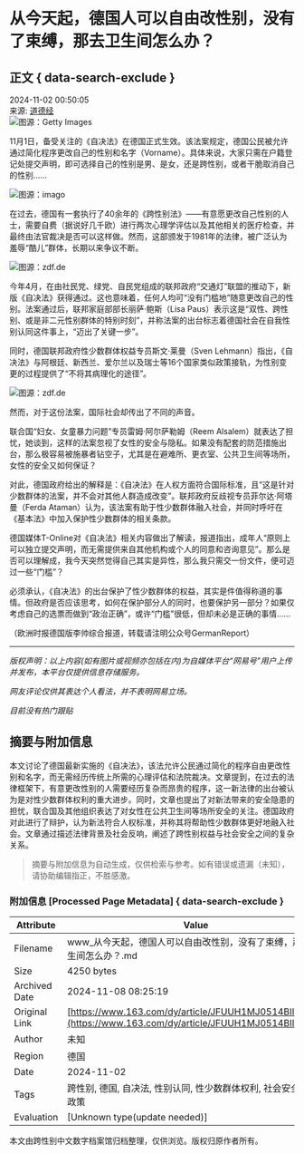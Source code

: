 # 从今天起，德国人可以自由改性别，没有了束缚，那去卫生间怎么办？

## 正文 { data-search-exclude }


2024-11-02 00:50:05  
来源: [道德经](https://www.163.com/dy/media/T1476690000199.html)  
![图源：Getty Images](https://nimg.ws.126.net/?url=http%3A%2F%2Fdingyue.ws.126.net%2F2024%2F1102%2F5b5cb95ej00sma6rb0091d200u000gvg00it00ak.jpg&thumbnail=660x2147483647&quality=80&type=jpg)

11月1日，备受关注的《自决法》在德国正式生效。该法案规定，德国公民被允许通过简化程序更改自己的性别和名字（Vorname）。具体来说，大家只需在户籍登记处提交声明，即可选择自己的性别是男、是女，还是跨性别，或者干脆取消自己的性别……

![图源：imago](https://nimg.ws.126.net/?url=http%3A%2F%2Fdingyue.ws.126.net%2F2024%2F1102%2Fbce36937j00sma6rc00xnd200u000gvg00it00ak.jpg&thumbnail=660x2147483647&quality=80&type=jpg)

在过去，德国有一套执行了40余年的《跨性别法》——有意愿更改自己性别的人士，需要自费（据说好几千欧）进行两次心理学评估以及其他相关的医疗检查，并最终由法官裁决是否可以这样做。然而，这部颁发于1981年的法律，被广泛认为羞辱“酷儿”群体，长期以来争议不断。

![图源：zdf.de](https://nimg.ws.126.net/?url=http%3A%2F%2Fdingyue.ws.126.net%2F2024%2F1102%2Fb68eee9aj00sma6rd001zd200u000gwg00it00al.jpg&thumbnail=660x2147483647&quality=80&type=jpg)

今年4月，在由社民党、绿党、自民党组成的联邦政府“交通灯”联盟的推动下，新版《自决法》获得通过。这也意味着，任何人均可“没有门槛地”随意更改自己的性别。法案通过后，联邦家庭部部长丽萨·鲍斯（Lisa Paus）表示这是“双性、跨性别、或是非二元性别群体的特别时刻”，并称法案的出台标志着德国社会在自我性别认同这件事上，“迈出了关键一步”。

同时，德国联邦政府性少数群体权益专员斯文·莱曼（Sven Lehmann）指出，《自决法》与阿根廷、新西兰、爱尔兰以及瑞士等16个国家类似政策接轨，为性别变更的过程提供了“不将其病理化的途径”。

![图源：zdf.de](https://nimg.ws.126.net/?url=http%3A%2F%2Fdingyue.ws.126.net%2F2024%2F1102%2F473e6721j00sma6rd0031d200u000gwg00it00al.jpg&thumbnail=660x2147483647&quality=80&type=jpg)

然而，对于这份法案，国际社会却传出了不同的声音。

联合国“妇女、女童暴力问题”专员雷姆·阿尔萨勒姆（Reem Alsalem）就表达了担忧，她谈到，这样的法案忽视了女性的安全与隐私。如果没有配套的防范措施出台，那么极容易被施暴者钻空子，尤其是在避难所、更衣室、公共卫生间等场所，女性的安全又如何保证？

对此，德国政府给出的解释是：《自决法》在人权方面符合国际标准，且“这是针对少数群体的法案，并不会对其他人群造成改变”。联邦政府反歧视专员菲尔达·阿塔曼（Ferda Ataman）认为，该法案有助于性少数群体融入社会，并同时呼吁在《基本法》中加入保护性少数群体的相关条款。

德国媒体T-Online对《自决法》相关内容做出了解读，报道指出，成年人“原则上可以独立提交声明，而无需提供来自其他机构或个人的同意和咨询意见”。那么是否可以理解成，我今天突然觉得自己其实是异性，那么我只需交一份文件，便可迈过一些“门槛”？

必须承认，《自决法》的出台保护了性少数群体的权益，其实是件值得称道的事情。但政府是否应该思考，如何在保护部分人的同时，也要保护另一部分？如果仅考虑自己的选票而做到“政治正确”，或许“门槛”很低，但却未必是正确的事情……  

（欧洲时报德国版李帅综合报道，转载请注明公众号GermanReport）

---

_版权声明：以上内容(如有图片或视频亦包括在内)为自媒体平台“网易号”用户上传并发布，本平台仅提供信息存储服务。_  

_网友评论仅供其表达个人看法，并不表明网易立场。_  

_目前没有热门跟贴_  
<!-- tcd_original_link https://www.163.com/dy/article/JFUUH1MJ0514BIIR.html -->
## 摘要与附加信息

<!-- tcd_abstract -->
本文讨论了德国最新实施的《自决法》，该法允许公民通过简化的程序自由更改性别和名字，而无需经历传统上所需的心理评估和法院裁决。文章提到，在过去的法律框架下，有意更改性别的人需要经历复杂而昂贵的程序，这一新法律的出台被认为是对性少数群体权利的重大进步。同时，文章也提出了对新法带来的安全隐患的担忧，联合国及其他组织表达了对女性在公共卫生间等场所安全的关注。德国政府对此进行了辩护，认为新法符合人权标准，并称其将帮助性少数群体更好地融入社会。文章通过描述法律背景及社会反响，阐述了跨性别权益与社会安全之间的复杂关系。
<!-- tcd_abstract_end -->

> 摘要与附加信息为自动生成，仅供检索与参考。如有错误或遗漏（未知），请协助编辑指正，不胜感激。

### 附加信息 [Processed Page Metadata] { data-search-exclude }

| Attribute       | Value                                  |
|-----------------|----------------------------------------|
| Filename        | www_从今天起，德国人可以自由改性别，没有了束缚，那去卫生间怎么办？.md                             |
| Size            | 4250 bytes                           |
| Archived Date   | 2024-11-08 08:25:19                             |
| Original Link   | [https://www.163.com/dy/article/JFUUH1MJ0514BIIR.html](https://www.163.com/dy/article/JFUUH1MJ0514BIIR.html)                       |
| Author          | 未知                               |
| Region          | 德国                               |
| Date            | 2024-11-02                                 |
| Tags            | 跨性别, 德国, 自决法, 性别认同, 性少数群体权利, 社会安全, 法律政策                                 |
| Evaluation            | [Unknown type(update needed)]                                 |
<!-- tcd_table_end -->

本文由跨性别中文数字档案馆归档整理，仅供浏览。版权归原作者所有。
